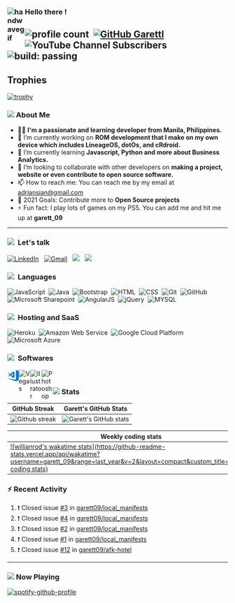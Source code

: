 ### <img alt="handwavegif" src="https://user-images.githubusercontent.com/39513876/112366216-8cfe7400-8cfe-11eb-8116-7d3dbae20e97.gif" width='40' align="left"/> Hello there !
![profile count](https://komarev.com/ghpvc/?username=garett09&color=red)&nbsp;
[![GitHub Garettl](https://img.shields.io/github/followers/garett09?label=follow&style=social)](https://github.com/garett09)&nbsp;
![YouTube Channel Subscribers](https://img.shields.io/youtube/channel/subscribers/UChAoCAh1jVTaMz0Sc61X5Xw?style=social)&nbsp;
![build: passing](https://img.shields.io/badge/build-passing-success)&nbsp;
&nbsp;
---
## Trophies

[![trophy](https://github-profile-trophy.vercel.app/?username=garett09&column=6&no-bg=true&theme=onestar&margin-w=15)](https://github.com/ryo-ma/github-profile-trophy)


### <img src="https://media.giphy.com/media/fTsZNbPQxJWtor2LXE/giphy.gif"  width="30">&nbsp;About Me
- 👩‍💻 **I'm a passionate and learning developer from Manila, Philippines.**
- 🔭 I’m currently working on  **ROM development that I make on my own device which includes LineageOS, dotOs, and cRdroid.**
- 🌱 I’m currently learning **Javascript, Python and more about Business Analytics.**
- 👯 I’m looking to collaborate with other developers on **making a project, website or even contribute to open source software.**
- 📫 How to reach me: You can reach me by my email at adriansian@gmail.com  
- 🥅 2021 Goals: Contribute more to **Open Source projects**
- ⚡ Fun fact:  I play lots of games on my PS5. You can add me and hit me up at **garett_09**

---

###  <img src="https://media.giphy.com/media/c5vDr1rkcbcrBwG9SX/giphy.gif" width="30">&nbsp; Let's talk

<a href="https://www.linkedin.com/in/adrian-garett-sian-766775159/"><img alt="LinkedIn" src="https://img.shields.io/badge/LinkedIn-0077B5?style=for-the-badge&logo=linkedin&logoColor=white"/></a> &nbsp;
<a href="mailto:adriansian@gmail.com"><img alt="Gmail" src="https://img.shields.io/badge/Gmail-D14836?style=for-the-badge&logo=gmail&logoColor=white" /></a> &nbsp;
<a href="https://instagram.com/adriansian"><img src="https://img.shields.io/badge/@adriansian_-E4405F?style=for-the-badge&logo=instagram&logoColor=white"/></a> &nbsp;
<a href="https://t.me/garett_09"><img src="https://img.shields.io/badge/@garett_09_-2CA5E0?style=for-the-badge&logo=telegram&logoColor=white"/></a> &nbsp;

###  <img src="https://media.giphy.com/media/WUlplcMpOCEmTGBtBW/giphy.gif" width="30"> &nbsp;Languages

![JavaScript](https://img.shields.io/badge/JavaScript-F7DF1E?style=for-the-badge&logo=javascript&logoColor=black)&nbsp;
![Java](https://img.shields.io/badge/Java-ED8B00?style=for-the-badge&logo=java&logoColor=white)&nbsp;
![Bootstrap](https://img.shields.io/badge/Bootstrap-563D7C?style=for-the-badge&logo=bootstrap&logoColor=white)&nbsp;
![HTML](https://img.shields.io/badge/HTML5-E34F26?style=for-the-badge&logo=html5&logoColor=white)&nbsp;
![CSS](https://img.shields.io/badge/CSS3-1572B6?style=for-the-badge&logo=css3&logoColor=white)&nbsp;
![Git](https://img.shields.io/badge/git-%23F05033.svg?style=for-the-badge&logo=git&logoColor=white)&nbsp;
![GitHub](https://img.shields.io/badge/GitHub-100000?style=for-the-badge&logo=github&logoColor=white)&nbsp;
![Microsoft Sharepoint](https://img.shields.io/badge/Microsoft_SharePoint-0078D4?style=for-the-badge&logo=microsoft-sharepoint&logoColor=white)&nbsp;
![AngularJS](https://img.shields.io/badge/AngularJS-E23237?style=for-the-badge&logo=angularjs&logoColor=white)&nbsp;
![jQuery](https://img.shields.io/badge/jQuery-0769AD?style=for-the-badge&logo=jquery&logoColor=white)&nbsp;
![MYSQL](https://img.shields.io/badge/MySQL-00000F?style=for-the-badge&logo=mysql&logoColor=white)&nbsp;

### <img src="https://media.giphy.com/media/XsHkc4MCBXDn0yNybG/giphy.gif" width="30"> &nbsp;Hosting and SaaS

![Heroku](https://img.shields.io/badge/Heroku-430098?style=for-the-badge&logo=heroku&logoColor=white)&nbsp;
![Amazon Web Service](https://img.shields.io/badge/Amazon_AWS-232F3E?style=for-the-badge&logo=amazon-aws&logoColor=white)&nbsp;
![Google Cloud Platform](https://img.shields.io/badge/Google_Cloud-4285F4?style=for-the-badge&logo=google-cloud&logoColor=white)&nbsp;
![Microsoft Azure](https://img.shields.io/badge/Microsoft_Azure-0089D6?style=for-the-badge&logo=microsoft-azure&logoColor=white)&nbsp;

### <img src="https://media.giphy.com/media/bx3Cvt88j7PtM4SOaS/giphy.gif" width="30"> &nbsp;Softwares

<img align="left" alt="Visual Studio Code" width="26px" src="https://raw.githubusercontent.com/github/explore/80688e429a7d4ef2fca1e82350fe8e3517d3494d/topics/visual-studio-code/visual-studio-code.png" />&nbsp;
<a href="https://www.vegascreativesoftware.com/us/vegas-pro/" target="_blank"> <img align="left" alt="Vegas" width="26px" src="https://upload.wikimedia.org/wikipedia/commons/thumb/3/39/Vegas_Pro_15.0.png/900px-Vegas_Pro_15.0.png"/> </a> &nbsp;
<a href="https://powerbi.microsoft.com/en-us/" target="_blank"> <img align="left" alt="Illustrator" width="26px" src="https://img.icons8.com/color/452/power-bi.png"/> </a> &nbsp;
<a href="https://rapidminer.com/" target="_blank"> <img align="left" alt="Photoshop" width="26px" src="https://images.g2crowd.com/uploads/product/image/large_detail/large_detail_57808224b107cb60467c99e49137ca77/rapidminer-studio.png"/> </a> &nbsp;

### <img src="https://media.giphy.com/media/l378c04F2fjeZ7vH2/giphy.gif" width="30">&nbsp;Stats 


| GitHub Streak | Garett's GitHub Stats|
| ---|------|
![Github streak](https://github-readme-streak-stats.herokuapp.com/?user=garett09&theme=light")|![Garett's GitHub stats](https://github-readme-stats.vercel.app/api?username=garett09&count_private=true&show_icons=true?)


| Weekly coding stats|
|---|
|[![willianrod's wakatime stats](https://github-readme-stats.vercel.app/api/wakatime?username=garett_09&range=last_year&v=2&layout=compact&custom_title=Garett's coding stats)](https://github.com/anuraghazra/github-readme-stats)|

### :zap: Recent Activity

<!--START_SECTION:activity-->
1. ❗️ Closed issue [#3](https://github.com/garett09/local_manifests/issues/3) in [garett09/local_manifests](https://github.com/garett09/local_manifests)
2. ❗️ Closed issue [#4](https://github.com/garett09/local_manifests/issues/4) in [garett09/local_manifests](https://github.com/garett09/local_manifests)
3. ❗️ Closed issue [#2](https://github.com/garett09/local_manifests/issues/2) in [garett09/local_manifests](https://github.com/garett09/local_manifests)
4. ❗️ Closed issue [#1](https://github.com/garett09/local_manifests/issues/1) in [garett09/local_manifests](https://github.com/garett09/local_manifests)
5. ❗️ Closed issue [#12](https://github.com/garett09/afk-hotel/issues/12) in [garett09/afk-hotel](https://github.com/garett09/afk-hotel)
<!--END_SECTION:activity-->
--- 


### <img src="https://media.giphy.com/media/vybWlRniCXzZC/giphy.gif" width="30">&nbsp;Now Playing 

 [![spotify-github-profile](https://spotify-github-profile.vercel.app/api/view?uid=garett_09&cover_image=true&theme=default)](https://spotify-github-profile.vercel.app/api/view?uid=garett_09&redirect=true)





[twitter]: https://twitter.com/adriaansian
[youtube]: https://youtube.com/TheGarettShow
[instagram]: https://instagram.com/adriansian
[linkedin]: https://www.linkedin.com/in/adrian-garett-sian-766775159
